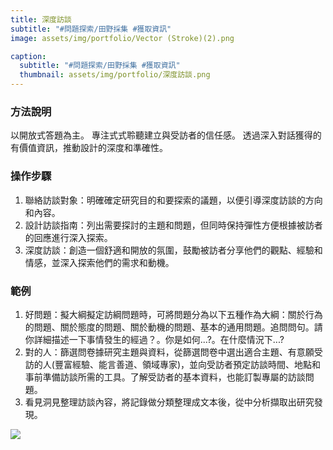 ```yaml
---
title: 深度訪談
subtitle: "#問題探索/田野採集 #獲取資訊"
image: assets/img/portfolio/Vector (Stroke)(2).png

caption:
  subtitle: "#問題探索/田野採集 #獲取資訊"
  thumbnail: assets/img/portfolio/深度訪談.png
---
```

### 方法說明
以開放式答題為主。
專注式式聆聽建立與受訪者的信任感。
透過深入對話獲得的有價值資訊，推動設計的深度和準確性。

### 操作步驟
1. 聯絡訪談對象：明確確定研究目的和要探索的議題，以便引導深度訪談的方向和內容。
2. 設計訪談指南：列出需要探討的主題和問題，但同時保持彈性方便根據被訪者的回應進行深入探索。
3. 深度訪談：創造一個舒適和開放的氛圍，鼓勵被訪者分享他們的觀點、經驗和情感，並深入探索他們的需求和動機。

### 範例
1. 好問題：擬大綱擬定訪綱問題時，可將問題分為以下五種作為大綱：關於行為的問題、關於態度的問題、關於動機的問題、基本的通用問題。追問問句。請你詳細描述一下事情發生的經過？。你是如何...?。在什麼情況下...?
2. 對的人：篩選問卷據研究主題與資料，從篩選問卷中選出適合主題、有意願受訪的人(豐富經驗、能言善道、領域專家)，並向受訪者預定訪談時間、地點和事前準備訪談所需的工具。了解受訪者的基本資料，也能訂製專屬的訪談問題。
3. 看見洞見整理訪談內容，將記錄做分類整理成文本後，從中分析擷取出研究發現。



<img src="https://github.com/justinlin099/Design-Method-Website/assets/61717681/f1e03152-7d1f-48ff-97f5-07adea94837e"  style="max-width:100%; height:auto;">

